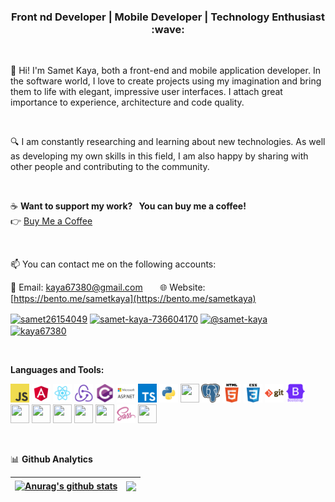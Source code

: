  <!--  <img align="center" src="https://github.com/Samettkaya/Samettkaya/blob/main/Orange%20and%20White%20Funny%20Dating%20Animated%20Video%20Presentation%20(2).gif" alt="AnhellO :: Top Langs" />
</a>  -->

<h3 align="center">Front nd Developer | Mobile Developer | Technology Enthusiast :wave:</h3>

<br/>

🎯 Hi! I'm Samet Kaya, both a front-end and mobile application developer. In the software world, I love to create projects using my imagination and bring them to life with elegant, impressive user interfaces. I attach great importance to experience, architecture and code quality.

<br/>

🔍 I am constantly researching and learning about new technologies. As well as developing my own skills in this field, I am also happy by sharing with other people and contributing to the community.

<br/>

☕ **Want to support my work? &nbsp; You can buy me a coffee!**  
👉 [Buy Me a Coffee](https://buymeacoffee.com/sametkaya)


 <!-- ![visitors](https://img.shields.io/badge/dynamic/json?color=informational&label=Profile%20views&query=value&url=https%3A%2F%2Fapi.countapi.xyz%2Fhit%2Fsamettkaya.sametkaya%2Freadme)  -->

<br/>

📫 You can contact me on the following accounts:

📧 Email: kaya67380@gmail.com   &nbsp; &nbsp; &nbsp;   🌐 Website: [https://bento.me/sametkaya](https://bento.me/sametkaya)

<p align="left">
<a href="https://twitter.com/samet26154049" target="blank"><img align="center" src="https://raw.githubusercontent.com/rahuldkjain/github-profile-readme-generator/master/src/images/icons/Social/twitter.svg" alt="samet26154049" height="30" width="40" /></a>
<a href="https://linkedin.com/in/samet-kaya-736604170" target="blank"><img align="center" src="https://raw.githubusercontent.com/rahuldkjain/github-profile-readme-generator/master/src/images/icons/Social/linked-in-alt.svg" alt="samet-kaya-736604170" height="30" width="40" /></a>
<a href="https://medium.com/@samet-kaya" target="blank"><img align="center" src="https://raw.githubusercontent.com/rahuldkjain/github-profile-readme-generator/master/src/images/icons/Social/medium.svg" alt="@samet-kaya" height="30" width="40" /></a>
<a href="https://www.hackerrank.com/kaya67380" target="blank"><img align="center" src="https://raw.githubusercontent.com/rahuldkjain/github-profile-readme-generator/master/src/images/icons/Social/hackerrank.svg" alt="kaya67380" height="30" width="40" /></a>
</p>



<br/>

 **Languages and Tools:**  

<code><img height="30" width="30" src="https://raw.githubusercontent.com/github/explore/80688e429a7d4ef2fca1e82350fe8e3517d3494d/topics/javascript/javascript.png"></code>
<code><img height="30" width="30" src="https://raw.githubusercontent.com/github/explore/80688e429a7d4ef2fca1e82350fe8e3517d3494d/topics/angular/angular.png"></code>
<code><img height="30" width="30" src="https://raw.githubusercontent.com/github/explore/80688e429a7d4ef2fca1e82350fe8e3517d3494d/topics/react/react.png"></code>
<code><img height="30" width="30" src="https://raw.githubusercontent.com/github/explore/80688e429a7d4ef2fca1e82350fe8e3517d3494d/topics/redux/redux.png"></code>
<code><img height="30" width="30" src="https://raw.githubusercontent.com/devicons/devicon/master/icons/csharp/csharp-original.svg"/></code>
<code><img height="30" width="30" src="https://raw.githubusercontent.com/github/explore/80688e429a7d4ef2fca1e82350fe8e3517d3494d/topics/aspnet/aspnet.png"></code>
<code><img height="30" width="30" src="https://raw.githubusercontent.com/github/explore/80688e429a7d4ef2fca1e82350fe8e3517d3494d/topics/typescript/typescript.png"></code>
<code><img height="30" width="30" src="https://raw.githubusercontent.com/github/explore/80688e429a7d4ef2fca1e82350fe8e3517d3494d/topics/python/python.png"></code>
<code><img height="30" width="30" src="https://www.svgrepo.com/show/303229/microsoft-sql-server-logo.svg" /></code>
<code><img height="30" width="30" src="https://raw.githubusercontent.com/github/explore/80688e429a7d4ef2fca1e82350fe8e3517d3494d/topics/postgresql/postgresql.png"></code>
<code><img height="30" width="30" src="https://raw.githubusercontent.com/github/explore/80688e429a7d4ef2fca1e82350fe8e3517d3494d/topics/html/html.png"></code>
<code><img height="30" width="30" src="https://raw.githubusercontent.com/github/explore/80688e429a7d4ef2fca1e82350fe8e3517d3494d/topics/css/css.png"></code>
<code><img height="30" width="30" src="https://raw.githubusercontent.com/github/explore/80688e429a7d4ef2fca1e82350fe8e3517d3494d/topics/git/git.png"></code>
<code><img height="30" width="30" src="https://raw.githubusercontent.com/devicons/devicon/master/icons/bootstrap/bootstrap-plain-wordmark.svg" alt="bootstrap" /></code>
<code><img height="30" width="30" src="https://www.vectorlogo.zone/logos/figma/figma-icon.svg" /></code>
<code><img height="30" width="30" src="https://www.vectorlogo.zone/logos/firebase/firebase-icon.svg" /></code>
<code><img height="30" width="30" src="https://www.vectorlogo.zone/logos/heroku/heroku-icon.svg" /></code>
<code><img height="30" width="30" src="https://raw.githubusercontent.com/prplx/svg-logos/5585531d45d294869c4eaab4d7cf2e9c167710a9/svg/materialize.svg" /></code>
<code><img height="30" width="30" src="https://www.vectorlogo.zone/logos/tailwindcss/tailwindcss-icon.svg" /></code>
<code><img height="30" width="30" src="https://raw.githubusercontent.com/devicons/devicon/master/icons/sass/sass-original.svg" /></code>
<code><img height="30" width="30" src="https://www.vectorlogo.zone/logos/getpostman/getpostman-icon.svg" /></code>

<br/>

📊 **Github Analytics**

| <a href="https://github.com/samettkaya/github-readme-stats"><img align="center" src="https://github-readme-stats.vercel.app/api?username=samettkaya&show_icons=true&include_all_commits=true&theme=buefy&hide_border=true" alt="Anurag's github stats" /></a> | <a href="https://github.com/samettkaya/github-readme-stats"><img align="center" src="https://github-readme-stats.vercel.app/api/top-langs/?username=samettkaya&layout=compact&theme=buefy&hide_border=true" /></a> |
| ------------- | ------------- |







